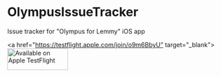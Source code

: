 # OlympusIssueTracker
Issue tracker for "Olympus for Lemmy" iOS app

<a href="https://testflight.apple.com/join/o9m6BbyU” target="_blank"><img alt="Available on Apple TestFlight" src="https://askyourself.app/assets/testflight.png" width="138" height="50"></a>